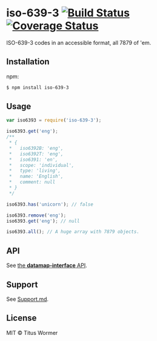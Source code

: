 # iso-639-3 [![Build Status](https://travis-ci.org/wooorm/iso-639-3.svg?branch=master)](https://travis-ci.org/wooorm/iso-639-3) [![Coverage Status](https://img.shields.io/coveralls/wooorm/iso-639-3.svg)](https://coveralls.io/r/wooorm/iso-639-3?branch=master)

ISO-639-3 codes in an accessible format, all 7879 of 'em.

## Installation

npm:
```sh
$ npm install iso-639-3
```

## Usage

```js
var iso6393 = require('iso-639-3');

iso6393.get('eng');
/**
 * {
 *   iso6392B: 'eng',
 *   iso6392T: 'eng',
 *   iso6391: 'en',
 *   scope: 'individual',
 *   type: 'living',
 *   name: 'English',
 *   comment: null
 * }
 */

iso6393.has('unicorn'); // false

iso6393.remove('eng');
iso6393.get('eng'); // null

iso6393.all(); // A huge array with 7879 objects.
```

## API

See [the **datamap-interface** API](https://github.com/wooorm/datamap-interface).

## Support

See [Support.md](Support.md).

## License

MIT © Titus Wormer
